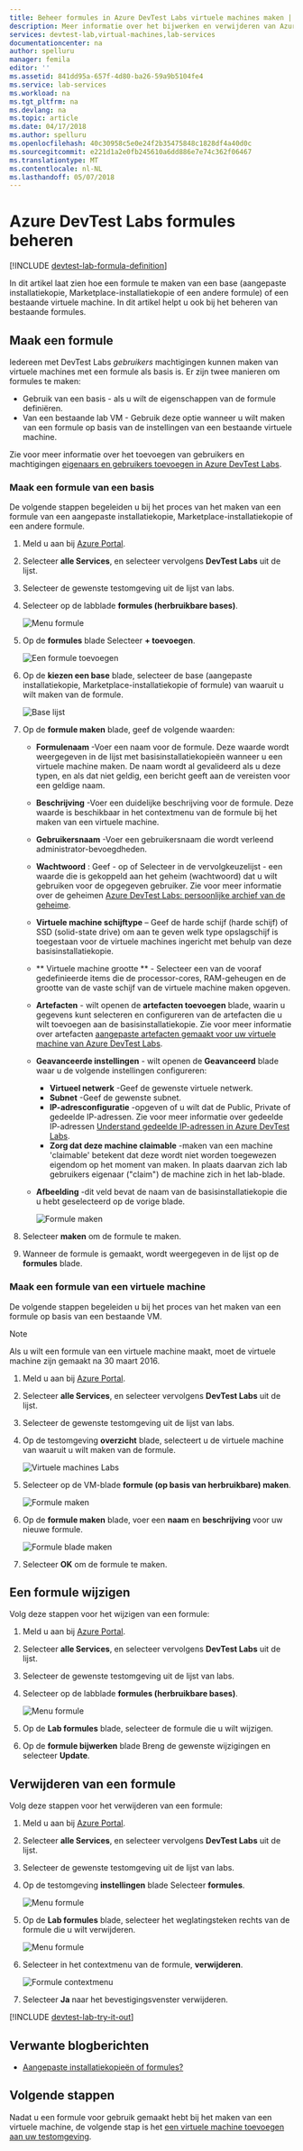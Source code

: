 ```yaml
---
title: Beheer formules in Azure DevTest Labs virtuele machines maken | Microsoft Docs
description: Meer informatie over het bijwerken en verwijderen van Azure DevTest Labs formules
services: devtest-lab,virtual-machines,lab-services
documentationcenter: na
author: spelluru
manager: femila
editor: ''
ms.assetid: 841dd95a-657f-4d80-ba26-59a9b5104fe4
ms.service: lab-services
ms.workload: na
ms.tgt_pltfrm: na
ms.devlang: na
ms.topic: article
ms.date: 04/17/2018
ms.author: spelluru
ms.openlocfilehash: 40c30958c5e0e24f2b35475848c1828df4a40d0c
ms.sourcegitcommit: e221d1a2e0fb245610a6dd886e7e74c362f06467
ms.translationtype: MT
ms.contentlocale: nl-NL
ms.lasthandoff: 05/07/2018
---
```

# <a name="manage-azure-devtest-labs-formulas"></a>Azure DevTest Labs formules beheren

[!INCLUDE [devtest-lab-formula-definition](../../includes/devtest-lab-formula-definition.md)]

In dit artikel laat zien hoe een formule te maken van een base (aangepaste installatiekopie, Marketplace-installatiekopie of een andere formule) of een bestaande virtuele machine. In dit artikel helpt u ook bij het beheren van bestaande formules.

## <a name="create-a-formula"></a>Maak een formule
Iedereen met DevTest Labs *gebruikers* machtigingen kunnen maken van virtuele machines met een formule als basis is. Er zijn twee manieren om formules te maken: 

* Gebruik van een basis - als u wilt de eigenschappen van de formule definiëren.
* Van een bestaande lab VM - Gebruik deze optie wanneer u wilt maken van een formule op basis van de instellingen van een bestaande virtuele machine.

Zie voor meer informatie over het toevoegen van gebruikers en machtigingen [eigenaars en gebruikers toevoegen in Azure DevTest Labs](./devtest-lab-add-devtest-user.md).

### <a name="create-a-formula-from-a-base"></a>Maak een formule van een basis
De volgende stappen begeleiden u bij het proces van het maken van een formule van een aangepaste installatiekopie, Marketplace-installatiekopie of een andere formule.

1. Meld u aan bij [Azure Portal](http://go.microsoft.com/fwlink/p/?LinkID=525040).

2. Selecteer **alle Services**, en selecteer vervolgens **DevTest Labs** uit de lijst.

3. Selecteer de gewenste testomgeving uit de lijst van labs.  

4. Selecteer op de labblade **formules (herbruikbare bases)**.
   
    ![Menu formule](./media/devtest-lab-create-formulas/lab-settings-formulas.png)

5. Op de **formules** blade Selecteer **+ toevoegen**.
   
    ![Een formule toevoegen](./media/devtest-lab-create-formulas/add-formula.png)

6. Op de **kiezen een base** blade, selecteer de base (aangepaste installatiekopie, Marketplace-installatiekopie of formule) van waaruit u wilt maken van de formule.
   
    ![Base lijst](./media/devtest-lab-create-formulas/base-list.png)

7. Op de **formule maken** blade, geef de volgende waarden:
   
    * **Formulenaam** -Voer een naam voor de formule. Deze waarde wordt weergegeven in de lijst met basisinstallatiekopieën wanneer u een virtuele machine maken. De naam wordt al gevalideerd als u deze typen, en als dat niet geldig, een bericht geeft aan de vereisten voor een geldige naam.
    * **Beschrijving** -Voer een duidelijke beschrijving voor de formule. Deze waarde is beschikbaar in het contextmenu van de formule bij het maken van een virtuele machine.
    * **Gebruikersnaam** -Voer een gebruikersnaam die wordt verleend administrator-bevoegdheden.
    * **Wachtwoord** : Geef - op of Selecteer in de vervolgkeuzelijst - een waarde die is gekoppeld aan het geheim (wachtwoord) dat u wilt gebruiken voor de opgegeven gebruiker. Zie voor meer informatie over de geheimen [Azure DevTest Labs: persoonlijke archief van de geheime](https://azure.microsoft.com/updates/azure-devtest-labs-keep-your-secrets-safe-and-easy-to-use-with-the-new-personal-secret-store/).
    * **Virtuele machine schijftype** – Geef de harde schijf (harde schijf) of SSD (solid-state drive) om aan te geven welk type opslagschijf is toegestaan voor de virtuele machines ingericht met behulp van deze basisinstallatiekopie.
    * ** Virtuele machine grootte ** - Selecteer een van de vooraf gedefinieerde items die de processor-cores, RAM-geheugen en de grootte van de vaste schijf van de virtuele machine maken opgeven. 
    * **Artefacten** - wilt openen de **artefacten toevoegen** blade, waarin u gegevens kunt selecteren en configureren van de artefacten die u wilt toevoegen aan de basisinstallatiekopie. Zie voor meer informatie over artefacten [aangepaste artefacten gemaakt voor uw virtuele machine van Azure DevTest Labs](devtest-lab-artifact-author.md).
    * **Geavanceerde instellingen** - wilt openen de **Geavanceerd** blade waar u de volgende instellingen configureren:
        * **Virtueel netwerk** -Geef de gewenste virtuele netwerk.
        * **Subnet** -Geef de gewenste subnet.    
        * **IP-adresconfiguratie** -opgeven of u wilt dat de Public, Private of gedeelde IP-adressen. Zie voor meer informatie over gedeelde IP-adressen [Understand gedeelde IP-adressen in Azure DevTest Labs](./devtest-lab-shared-ip.md).
        * **Zorg dat deze machine claimable** -maken van een machine 'claimable' betekent dat deze wordt niet worden toegewezen eigendom op het moment van maken. In plaats daarvan zich lab gebruikers eigenaar ("claim") de machine zich in het lab-blade.     
    * **Afbeelding** -dit veld bevat de naam van de basisinstallatiekopie die u hebt geselecteerd op de vorige blade. 
     
       ![Formule maken](./media/devtest-lab-create-formulas/create-formula.png)

8. Selecteer **maken** om de formule te maken.

9. Wanneer de formule is gemaakt, wordt weergegeven in de lijst op de **formules** blade.

### <a name="create-a-formula-from-a-vm"></a>Maak een formule van een virtuele machine
De volgende stappen begeleiden u bij het proces van het maken van een formule op basis van een bestaande VM. 

> [!NOTE]
> Als u wilt een formule van een virtuele machine maakt, moet de virtuele machine zijn gemaakt na 30 maart 2016. 
> 
> 

1. Meld u aan bij [Azure Portal](http://go.microsoft.com/fwlink/p/?LinkID=525040).
2. Selecteer **alle Services**, en selecteer vervolgens **DevTest Labs** uit de lijst.
3. Selecteer de gewenste testomgeving uit de lijst van labs.  
4. Op de testomgeving **overzicht** blade, selecteert u de virtuele machine van waaruit u wilt maken van de formule.
   
    ![Virtuele machines Labs](./media/devtest-lab-create-formulas/my-vms.png)
5. Selecteer op de VM-blade **formule (op basis van herbruikbare) maken**.
   
    ![Formule maken](./media/devtest-lab-create-formulas/create-formula-menu.png)
6. Op de **formule maken** blade, voer een **naam** en **beschrijving** voor uw nieuwe formule.
   
    ![Formule blade maken](./media/devtest-lab-create-formulas/create-formula-blade.png)
7. Selecteer **OK** om de formule te maken.

## <a name="modify-a-formula"></a>Een formule wijzigen
Volg deze stappen voor het wijzigen van een formule:

1. Meld u aan bij [Azure Portal](http://go.microsoft.com/fwlink/p/?LinkID=525040).
2. Selecteer **alle Services**, en selecteer vervolgens **DevTest Labs** uit de lijst.
3. Selecteer de gewenste testomgeving uit de lijst van labs.  
4. Selecteer op de labblade **formules (herbruikbare bases)**.
   
    ![Menu formule](./media/devtest-lab-manage-formulas/lab-settings-formulas.png)
5. Op de **Lab formules** blade, selecteer de formule die u wilt wijzigen.
6. Op de **formule bijwerken** blade Breng de gewenste wijzigingen en selecteer **Update**.

## <a name="delete-a-formula"></a>Verwijderen van een formule
Volg deze stappen voor het verwijderen van een formule:

1. Meld u aan bij [Azure Portal](http://go.microsoft.com/fwlink/p/?LinkID=525040).
2. Selecteer **alle Services**, en selecteer vervolgens **DevTest Labs** uit de lijst.
3. Selecteer de gewenste testomgeving uit de lijst van labs.  
4. Op de testomgeving **instellingen** blade Selecteer **formules**.
   
    ![Menu formule](./media/devtest-lab-manage-formulas/lab-settings-formulas.png)
5. Op de **Lab formules** blade, selecteer het weglatingsteken rechts van de formule die u wilt verwijderen.
   
    ![Menu formule](./media/devtest-lab-manage-formulas/lab-formulas-blade.png)
6. Selecteer in het contextmenu van de formule, **verwijderen**.
   
    ![Formule contextmenu](./media/devtest-lab-manage-formulas/formula-delete-context-menu.png)
7. Selecteer **Ja** naar het bevestigingsvenster verwijderen.

[!INCLUDE [devtest-lab-try-it-out](../../includes/devtest-lab-try-it-out.md)]

## <a name="related-blog-posts"></a>Verwante blogberichten
* [Aangepaste installatiekopieën of formules?](https://blogs.msdn.microsoft.com/devtestlab/2016/04/06/custom-images-or-formulas/)

## <a name="next-steps"></a>Volgende stappen
Nadat u een formule voor gebruik gemaakt hebt bij het maken van een virtuele machine, de volgende stap is het [een virtuele machine toevoegen aan uw testomgeving](devtest-lab-add-vm.md).

